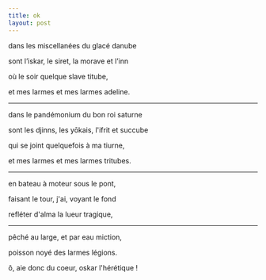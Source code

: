 ```yaml
---
title: ok
layout: post
---
```


dans les miscellanées du glacé danube

sont l’iskar, le siret, la morave et l’inn

où le soir quelque slave titube,

et mes larmes et mes larmes adeline.

---

dans le pandémonium du bon roi saturne

sont les djinns, les yōkais, l'ifrit et succube

qui se joint quelquefois à ma tiurne,

et mes larmes et mes larmes tritubes.

---

en bateau à moteur sous le pont,

faisant le tour, j'ai, voyant le fond

refléter d'alma la lueur tragique,

---

pêché au large, et par eau miction,

poisson noyé des larmes légions.

ô, aie donc du coeur, oskar l'hérétique !
